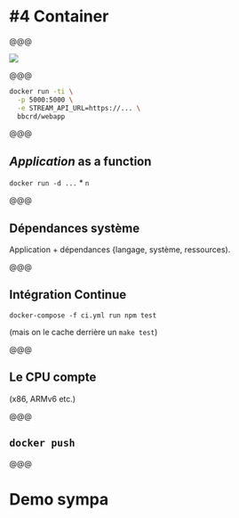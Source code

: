<!-- .slide: data-state="contrasted" -->

# #4 **Container**

@@@

![](images/dockerfile.png)

@@@

```bash
docker run -ti \
  -p 5000:5000 \
  -e STREAM_API_URL=https://... \
  bbcrd/webapp
```

@@@

## *Application* as a **function**

`docker run -d ...` * `n`

@@@

## Dépendances **système**

Application + dépendances {langage, système, ressources).

@@@

## **Intégration Continue**

`docker-compose -f ci.yml run npm test`

(mais on le cache derrière un `make test`)

@@@

## Le **CPU** compte

(x86, ARMv6 etc.)

@@@

<!-- .slide: data-background="images/docker-hub.png" data-state="background-light" -->

## `docker push`

@@@

<!-- .slide: data-state="contrasted" -->

# **Demo sympa**
